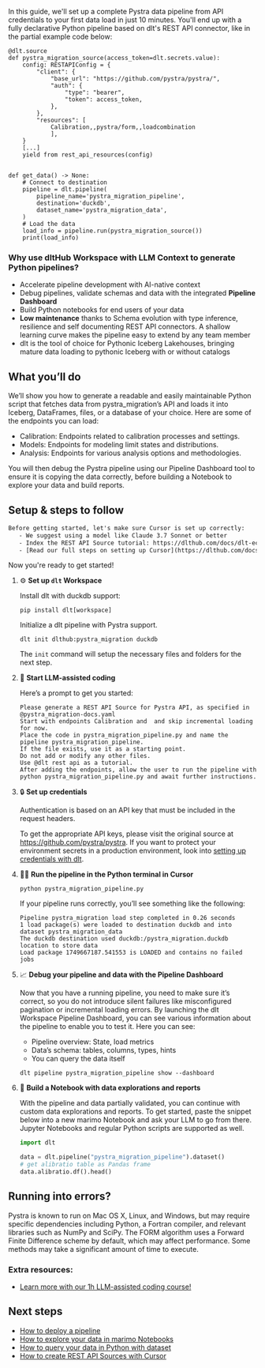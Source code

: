 In this guide, we'll set up a complete Pystra data pipeline from API credentials to your first data load in just 10 minutes. You'll end up with a fully declarative Python pipeline based on dlt's REST API connector, like in the partial example code below:

```python-outcome
@dlt.source
def pystra_migration_source(access_token=dlt.secrets.value):
    config: RESTAPIConfig = {
        "client": {
            "base_url": "https://github.com/pystra/pystra/",
            "auth": {
                "type": "bearer",
                "token": access_token,
            },
        },
        "resources": [
            Calibration,,pystra/form,,loadcombination
            ],
    }
    [...]
    yield from rest_api_resources(config)


def get_data() -> None:
    # Connect to destination
    pipeline = dlt.pipeline(
        pipeline_name='pystra_migration_pipeline',
        destination='duckdb',
        dataset_name='pystra_migration_data', 
    )
    # Load the data
    load_info = pipeline.run(pystra_migration_source())
    print(load_info) 
```

### Why use dltHub Workspace with LLM Context to generate Python pipelines?

- Accelerate pipeline development with AI-native context
- Debug pipelines, validate schemas and data with the integrated **Pipeline Dashboard**
- Build Python notebooks for end users of your data
- **Low maintenance** thanks to Schema evolution with type inference, resilience and self documenting REST API connectors. A shallow learning curve makes the pipeline easy to extend by any team member
- dlt is the tool of choice for Pythonic Iceberg Lakehouses, bringing mature data loading to pythonic Iceberg with or without catalogs

## What you’ll do

We’ll show you how to generate a readable and easily maintainable Python script that fetches data from pystra_migration’s API and loads it into Iceberg, DataFrames, files, or a database of your choice. Here are some of the endpoints you can load:

- Calibration: Endpoints related to calibration processes and settings.
- Models: Endpoints for modeling limit states and distributions.
- Analysis: Endpoints for various analysis options and methodologies.

You will then debug the Pystra pipeline using our Pipeline Dashboard tool to ensure it is copying the data correctly, before building a Notebook to explore your data and build reports.

## Setup & steps to follow

```default
Before getting started, let's make sure Cursor is set up correctly:
   - We suggest using a model like Claude 3.7 Sonnet or better
   - Index the REST API Source tutorial: https://dlthub.com/docs/dlt-ecosystem/verified-sources/rest_api/ and add it to context as **@dlt rest api**
   - [Read our full steps on setting up Cursor](https://dlthub.com/docs/dlt-ecosystem/llm-tooling/cursor-restapi#23-configuring-cursor-with-documentation)
```

Now you're ready to get started!

1. ⚙️ **Set up `dlt` Workspace**
    
    Install dlt with duckdb support:
    ```shell
    pip install dlt[workspace]
    ```

    Initialize a dlt pipeline with Pystra support.
    ```shell
    dlt init dlthub:pystra_migration duckdb
    ```

    The `init` command will setup the necessary files and folders for the next step.
    
2. 🤠 **Start LLM-assisted coding**
    
    Here’s a prompt to get you started:
    
    ```prompt
    Please generate a REST API Source for Pystra API, as specified in @pystra_migration-docs.yaml 
    Start with endpoints Calibration and  and skip incremental loading for now. 
    Place the code in pystra_migration_pipeline.py and name the pipeline pystra_migration_pipeline. 
    If the file exists, use it as a starting point. 
    Do not add or modify any other files. 
    Use @dlt rest api as a tutorial. 
    After adding the endpoints, allow the user to run the pipeline with python pystra_migration_pipeline.py and await further instructions.
    ```

    
3. 🔒 **Set up credentials** 
    
    Authentication is based on an API key that must be included in the request headers.
    
    To get the appropriate API keys, please visit the original source at https://github.com/pystra/pystra.
    If you want to protect your environment secrets in a production environment, look into [setting up credentials with dlt](https://dlthub.com/docs/walkthroughs/add_credentials).
    
4. 🏃‍♀️ **Run the pipeline in the Python terminal in Cursor**
    
    ```shell
    python pystra_migration_pipeline.py
    ```
    
    If your pipeline runs correctly, you’ll see something like the following:
    
    ```shell
    Pipeline pystra_migration load step completed in 0.26 seconds
    1 load package(s) were loaded to destination duckdb and into dataset pystra_migration_data
    The duckdb destination used duckdb:/pystra_migration.duckdb location to store data
    Load package 1749667187.541553 is LOADED and contains no failed jobs
    ```
    
5. 📈 **Debug your pipeline and data with the Pipeline Dashboard**

    Now that you have a running pipeline, you need to make sure it’s correct, so you do not introduce silent failures like misconfigured pagination or incremental loading errors. By launching the dlt Workspace Pipeline Dashboard, you can see various information about the pipeline to enable you to test it. Here you can see:
    - Pipeline overview: State, load metrics
    - Data’s schema: tables, columns, types, hints
    - You can query the data itself
    
    ```shell
    dlt pipeline pystra_migration_pipeline show --dashboard
    ```
    
6. 🐍 **Build a Notebook with data explorations and reports**

    With the pipeline and data partially validated, you can continue with custom data explorations and reports. To get started, paste the snippet below into a new marimo Notebook and ask your LLM to go from there. Jupyter Notebooks and regular Python scripts are supported as well.

    
    ```python
    import dlt

   data = dlt.pipeline("pystra_migration_pipeline").dataset()
   # get alibratio table as Pandas frame
   data.alibratio.df().head()
    ```

## Running into errors?

Pystra is known to run on Mac OS X, Linux, and Windows, but may require specific dependencies including Python, a Fortran compiler, and relevant libraries such as NumPy and SciPy. The FORM algorithm uses a Forward Finite Difference scheme by default, which may affect performance. Some methods may take a significant amount of time to execute.

### Extra resources:

- [Learn more with our 1h LLM-assisted coding course!](https://www.youtube.com/watch?v=GGid70rnJuM)

## Next steps

- [How to deploy a pipeline](https://dlthub.com/docs/walkthroughs/deploy-a-pipeline)
- [How to explore your data in marimo Notebooks](https://dlthub.com/docs/general-usage/dataset-access/marimo)
- [How to query your data in Python with dataset](https://dlthub.com/docs/general-usage/dataset-access/dataset)
- [How to create REST API Sources with Cursor](https://dlthub.com/docs/dlt-ecosystem/llm-tooling/cursor-restapi)